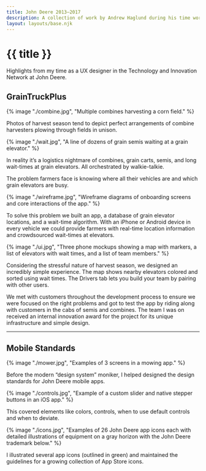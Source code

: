 ```yaml
---
title: John Deere 2013–2017
description: A collection of work by Andrew Haglund during his time working as a UX designer at John Deere.
layout: layouts/base.njk
---
```

# {{ title }}
Highlights from my time as a UX designer in the Technology and Innovation Network at John Deere.

## GrainTruckPlus

<!-- image --> {% image "./combine.jpg", "Multiple combines harvesting a corn field." %}

Photos of harvest season tend to depict perfect arrangements of combine harvesters plowing through fields in unison.

<!-- image --> {% image "./wait.jpg", "A line of dozens of grain semis waiting at a grain elevator." %}

In reality it’s a logistics nightmare of combines, grain carts, semis, and long wait-times at grain elevators. All orchestrated by walkie-talkie.

The problem farmers face is knowing where all their vehicles are and which grain elevators are busy.

<!-- image --> {% image "./wireframe.jpg", "Wireframe diagrams of onboarding screens and core interactions of the app." %}

To solve this problem we built an app, a database of grain elevator locations, and a wait-time algorithm. With an iPhone or Android device in every vehicle we could provide farmers with real-time location information and crowdsourced wait-times at elevators.

<!-- image --> {% image "./ui.jpg", "Three phone mockups showing a map with markers, a list of elevators with wait times, and a list of team members." %}

Considering the stressful nature of harvest season, we designed an incredibly simple experience. The map shows nearby elevators colored and sorted using wait times. The Drivers tab lets you build your team by pairing with other users.

We met with customers throughout the development process to ensure we were focused on the right problems and got to test the app by riding along with customers in the cabs of semis and combines. The team I was on received an internal innovation award for the project for its unique infrastructure and simple design.

---

## Mobile Standards

<!-- image --> {% image "./mower.jpg", "Examples of 3 screens in a mowing app." %}

Before the modern “design system” moniker, I helped designed the design standards for John Deere mobile apps.

<!-- image --> {% image "./controls.jpg", "Example of a custom slider and native stepper buttons in an iOS app." %}

This covered elements like colors, controls, when to use default controls and when to deviate.

<!-- image --> {% image "./icons.jpg", "Examples of 26 John Deere app icons each with detailed illustrations of equipment on a gray horizon with the John Deere trademark below." %}

I illustrated several app icons (outlined in green) and maintained the guidelines for a growing collection of App Store icons.